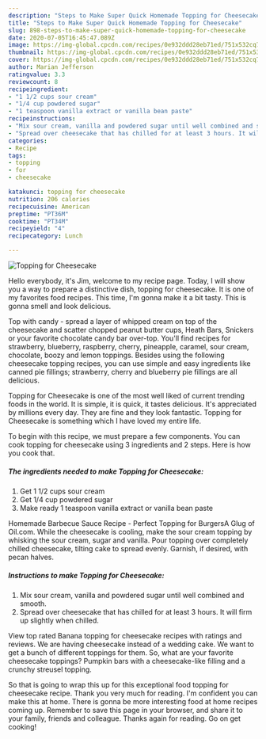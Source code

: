```yaml
---
description: "Steps to Make Super Quick Homemade Topping for Cheesecake"
title: "Steps to Make Super Quick Homemade Topping for Cheesecake"
slug: 898-steps-to-make-super-quick-homemade-topping-for-cheesecake
date: 2020-07-05T16:45:47.089Z
image: https://img-global.cpcdn.com/recipes/0e932ddd28eb71ed/751x532cq70/topping-for-cheesecake-recipe-main-photo.jpg
thumbnail: https://img-global.cpcdn.com/recipes/0e932ddd28eb71ed/751x532cq70/topping-for-cheesecake-recipe-main-photo.jpg
cover: https://img-global.cpcdn.com/recipes/0e932ddd28eb71ed/751x532cq70/topping-for-cheesecake-recipe-main-photo.jpg
author: Marian Jefferson
ratingvalue: 3.3
reviewcount: 8
recipeingredient:
- "1 1/2 cups sour cream"
- "1/4 cup powdered sugar"
- "1 teaspoon vanilla extract or vanilla bean paste"
recipeinstructions:
- "Mix sour cream, vanilla and powdered sugar until well combined and smooth."
- "Spread over cheesecake that has chilled for at least 3 hours. It will firm up slightly when chilled."
categories:
- Recipe
tags:
- topping
- for
- cheesecake

katakunci: topping for cheesecake 
nutrition: 206 calories
recipecuisine: American
preptime: "PT36M"
cooktime: "PT34M"
recipeyield: "4"
recipecategory: Lunch

---
```



![Topping for Cheesecake](https://img-global.cpcdn.com/recipes/0e932ddd28eb71ed/751x532cq70/topping-for-cheesecake-recipe-main-photo.jpg)

Hello everybody, it's Jim, welcome to my recipe page. Today, I will show you a way to prepare a distinctive dish, topping for cheesecake. It is one of my favorites food recipes. This time, I'm gonna make it a bit tasty. This is gonna smell and look delicious.

Top with candy - spread a layer of whipped cream on top of the cheesecake and scatter chopped peanut butter cups, Heath Bars, Snickers or your favorite chocolate candy bar over-top. You&#39;ll find recipes for strawberry, blueberry, raspberry, cherry, pineapple, caramel, sour cream, chocolate, boozy and lemon toppings. Besides using the following cheesecake topping recipes, you can use simple and easy ingredients like canned pie fillings; strawberry, cherry and blueberry pie fillings are all delicious.

Topping for Cheesecake is one of the most well liked of current trending foods in the world. It is simple, it is quick, it tastes delicious. It's appreciated by millions every day. They are fine and they look fantastic. Topping for Cheesecake is something which I have loved my entire life.


To begin with this recipe, we must prepare a few components. You can cook topping for cheesecake using 3 ingredients and 2 steps. Here is how you cook that.

<!--inarticleads1-->

##### The ingredients needed to make Topping for Cheesecake:

1. Get 1 1/2 cups sour cream
1. Get 1/4 cup powdered sugar
1. Make ready 1 teaspoon vanilla extract or vanilla bean paste


Homemade Barbecue Sauce Recipe - Perfect Topping for BurgersA Glug of Oil.com. While the cheesecake is cooling, make the sour cream topping by whisking the sour cream, sugar and vanilla. Pour topping over completely chilled cheesecake, tilting cake to spread evenly. Garnish, if desired, with pecan halves. 

<!--inarticleads2-->

##### Instructions to make Topping for Cheesecake:

1. Mix sour cream, vanilla and powdered sugar until well combined and smooth.
1. Spread over cheesecake that has chilled for at least 3 hours. It will firm up slightly when chilled.


View top rated Banana topping for cheesecake recipes with ratings and reviews. We are having cheesecake instead of a wedding cake. We want to get a bunch of different toppings for them. So, what are your favorite cheesecake toppings? Pumpkin bars with a cheesecake-like filling and a crunchy streusel topping. 

So that is going to wrap this up for this exceptional food topping for cheesecake recipe. Thank you very much for reading. I'm confident you can make this at home. There is gonna be more interesting food at home recipes coming up. Remember to save this page in your browser, and share it to your family, friends and colleague. Thanks again for reading. Go on get cooking!
